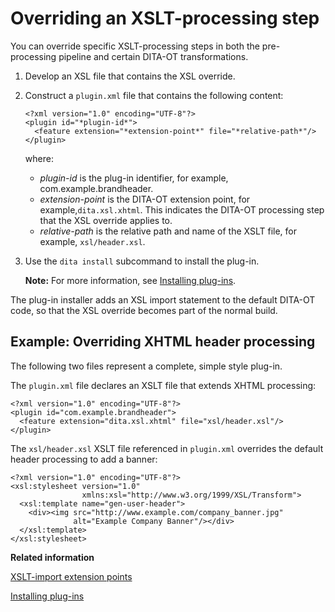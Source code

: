 # Overriding an XSLT-processing step

You can override specific XSLT-processing steps in both the pre-processing pipeline and certain DITA-OT transformations.

1.  Develop an XSL file that contains the XSL override.

2.  Construct a `plugin.xml` file that contains the following content:

    ```
    <?xml version="1.0" encoding="UTF-8"?>
    <plugin id="*plugin-id*">
      <feature extension="*extension-point*" file="*relative-path*"/>
    </plugin>
    ```

    where:

    -   *plugin-id* is the plug-in identifier, for example, com.example.brandheader.
    -   *extension-point* is the DITA-OT extension point, for example,`dita.xsl.xhtml`. This indicates the DITA-OT processing step that the XSL override applies to.
    -   *relative-path* is the relative path and name of the XSLT file, for example, `xsl/header.xsl`.
3.  Use the `dita install` subcommand to install the plug-in.

    **Note:** For more information, see [Installing plug-ins](plugins-installing.md).


The plug-in installer adds an XSL import statement to the default DITA-OT code, so that the XSL override becomes part of the normal build.

## Example: Overriding XHTML header processing

The following two files represent a complete, simple style plug-in.

The `plugin.xml` file declares an XSLT file that extends XHTML processing:

```
<?xml version="1.0" encoding="UTF-8"?>
<plugin id="com.example.brandheader">
  <feature extension="dita.xsl.xhtml" file="xsl/header.xsl"/>
</plugin>
```

The `xsl/header.xsl` XSLT file referenced in `plugin.xml` overrides the default header processing to add a banner:

```
<?xml version="1.0" encoding="UTF-8"?>
<xsl:stylesheet version="1.0" 
                xmlns:xsl="http://www.w3.org/1999/XSL/Transform">
  <xsl:template name="gen-user-header">
    <div><img src="http://www.example.com/company_banner.jpg" 
              alt="Example Company Banner"/></div>
  </xsl:template>
</xsl:stylesheet>
```

**Related information**  


[XSLT-import extension points](plugin-extension-points-xslt-import.md)

[Installing plug-ins](plugins-installing.md)

